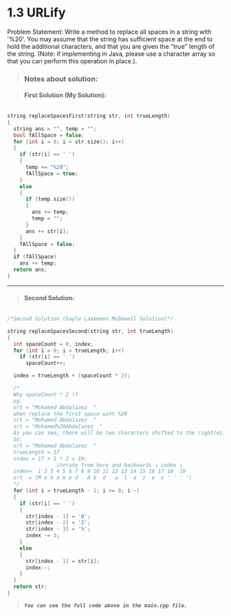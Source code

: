 # 1.3 URLify

Problem Statement: Write a method to replace all spaces in a string with '%20'. You may assume that the string
has sufficient space at the end to hold the additional characters, and that you are given the "true"
length of the string. (Note: if implementing in Java, please use a character array so that you can
perform this operation in place.).

> ### **Notes about solution:**

> #### First Solution (My Solution):

```c++

string replaceSpacesFirst(string str, int trueLength)
{
  string ans = "", temp = "";
  bool fAllSpace = false;
  for (int i = 0; i < str.size(); i++)
  {
    if (str[i] == ' ')
    {
      temp += "%20";
      fAllSpace = true;
    }
    else
    {
      if (temp.size())
      {
        ans += temp;
        temp = "";
      }
      ans += str[i];
    }
    fAllSpace = false;
  }
  if (fAllSpace)
    ans += temp;
  return ans;
}

```
---

> #### Second Solution:

```c++

/*Second Solution (Gayle Laakmann McDowell Solution)*/

string replaceSpacesSecond(string str, int trueLength)
{
  int spaceCount = 0, index;
  for (int i = 0; i < trueLength; i++)
    if (str[i] == ' ')
      spaceCount++;

  index = trueLength + (spaceCount * 2);

  /*
  Why spaceCount * 2 !?
  eg.
  srt = "Mohamed Abdalazez  "
  when replace the first space wiht %20
  srt = "Mohamed Abdalazez  "
  srt = "Mohamed%20Abdalazez  "
  As you can see, there will be two characters shifted to the right(ez).
  So:
  srt = "Mohamed Abdalazez  "
  trueLength = 17
  index = 17 + 1 * 2 = 19;
                iterate from here and backwards ⤵ index ⤵
  index=  1 2 3 4 5 6 7 8 9 10 11 12 13 14 15 16 17 18  19
  srt  = (M o h a m e d   A b  d   a  l  a  z  e  z ' ' ' ')
  */
  for (int i = trueLength - 1; i >= 0; i--)
  {
    if (str[i] == ' ')
    {
      str[index - 1] = '0';
      str[index - 2] = '2';
      str[index - 3] = '%';
      index -= 3;
    }
    else
    {
      str[index - 1] = str[i];
      index--;
    }
  }
  return str;
}

```



> **_`You can see the full code above in the main.cpp file.`_**
